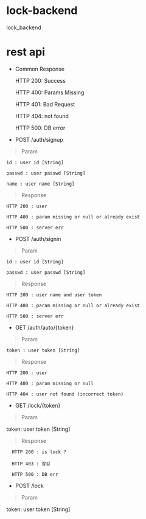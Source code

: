 # lock-backend

 lock_backend

# rest api

* Common Response

    HTTP 200: Success

    HTTP 400: Params Missing

    HTTP 401: Bad Request

    HTTP 404: not found

    HTTP 500: DB error

* POST /auth/signup

> Param

    id : user id [String]

    passwd : user passwd [String]

    name : user name [String]

>  Response

    HTTP 200 : user

    HTTP 400 : param missing or null or already exist

    HTTP 500 : server err

* POST /auth/signin

> Param

    id : user id [String]

    passwd : user passwd [String]

>  Response

    HTTP 200 : user name and user token

    HTTP 400 : param missing or null or already exist

    HTTP 500 : server err


* GET /auth/auto/{token}

> Param

    token : user token [String]

>  Response

    HTTP 200 : user

    HTTP 400 : param missing or null

    HTTP 404 : user not found (incorrect token)


* GET /lock/{token}

> Param

  token: user token [String]

  >  Response

      HTTP 200 : is lock ?

      HTTP 403 : 잠김

      HTTP 500 : DB err


* POST /lock

> Param

  token: user token [String]

